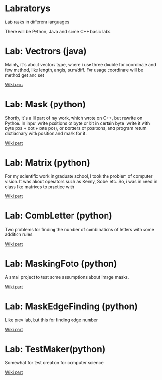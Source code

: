 # Labratorys
Lab tasks in different languages

There will be Python, Java and some C++ basic labs.

# Lab: Vectrors (java)
Mainly, it`s about vectors type, where i use three double for coordinate and few method, like length, angls, sum/diff. For usage coordinate will be method get and set

[Wiki part](https://github.com/rlggut/Labratorys/wiki#lab-vectrors-java)

# Lab: Mask (python)
Shortly, it`s a lil part of my work, which wrote on C++, but rewrite on Python.
In input write positions of byte or bit in certain byte (write it with byte pos + dot + bite pos), or borders of positions, and program return dictiaonary with position and mask for it.

[Wiki part](https://github.com/rlggut/Labratorys/wiki#lab-mask-python)


# Lab: Matrix (python)
For my scientific work in graduate school, I took the problem of computer vision. It was about operators such as Kenny, Sobel etc. So, i was in need in class like matrices to practice with

[Wiki part](https://github.com/rlggut/Labratorys/wiki#lab-matrix-python)

# Lab: CombLetter (python)
Two problems for finding the number of combinations of letters with some addition rules

[Wiki part](https://github.com/rlggut/Labratorys/wiki#lab-combletter-python)

# Lab: MaskingFoto (python)
A small project to test some assumptions about image masks.

[Wiki part](https://github.com/rlggut/Labratorys/wiki#lab-maskingfoto-python)

# Lab: MaskEdgeFinding (python)
Like prev lab, but this for finding edge number

[Wiki part](https://github.com/rlggut/Labratorys/wiki#lab-maskedgefinding-python)

# Lab: TestMaker(python)
Somewhat for test creation for computer science

[Wiki part](https://github.com/rlggut/Labratorys/wiki#lab-testmaker-pascalpython)